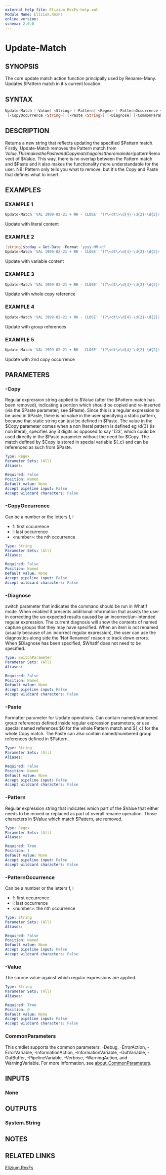 ```yaml
---
external help file: Elizium.RexFs-help.xml
Module Name: Elizium.RexFs
online version:
schema: 2.0.0
---
```


# Update-Match

## SYNOPSIS

The core update match action function principally used by Rename-Many. Updates
$Pattern match in it's current location.

## SYNTAX

```powershell
Update-Match [-Value] <String> [-Pattern] <Regex> [-PatternOccurrence <String>] [-Copy <Regex>]
 [-CopyOccurrence <String>] [-Paste <String>] [-Diagnose] [<CommonParameters>]
```

## DESCRIPTION

Returns a new string that reflects updating the specified $Pattern match.
  Firstly, Update-Match removes the Pattern match from $Value. This makes the Paste and
Copy match against the remainder ($patternRemoved) of $Value. This way, there is
no overlap between the Pattern match and $Paste and it also makes the functionality more
understandable for the user. NB: Pattern only tells you what to remove, but it's the
Copy and Paste that defines what to insert.

## EXAMPLES

### EXAMPLE 1

```powershell
Update-Match 'VAL 1999-02-21 + RH - CLOSE' '(?\<dt\>\d{4}-\d{2}-\d{2})' -Paste '----X--X--'
```

Update with literal content

### EXAMPLE 2

```powershell
[string]$today = Get-Date -Format 'yyyy-MM-dd'
Update-Match 'VAL 1999-02-21 + RH - CLOSE' '(?\<dt\>\d{4}-\d{2}-\d{2})' -Paste $('_(' + $today + ')_')
```

Update with variable content

### EXAMPLE 3

```powershell
Update-Match 'VAL 1999-02-21 + RH - CLOSE' '(?\<dt\>\d{4}-\d{2}-\d{2})' -Paste '${_c},----X--X--' -Copy '[^\s]+'
```

Update with whole copy reference

### EXAMPLE 4

```powershell
Update-Match 'VAL 1999-02-21 + RH - CLOSE' '(?\<dt\>\d{4}-\d{2}-\d{2})' -Paste '${first},----X--X--' -Copy '(?<first>[^\s]+)'
```

Update with group references

### EXAMPLE 5

```powershell
Update-Match 'VAL 1999-02-21 + RH - CLOSE' '(?\<dt\>\d{4}-\d{2}-\d{2})' -Paste '${_c},----X--X--' -Copy '[^\s]+' -CopyOccurrence 2
```

Update with 2nd copy occurrence

## PARAMETERS

### -Copy

  Regular expression string applied to $Value (after the $Pattern match has been removed),
indicating a portion which should be copied and re-inserted (via the $Paste parameter;
see $Paste). Since this is a regular expression to be used in $Paste, there
is no value in the user specifying a static pattern, because that static string can just be
defined in $Paste. The value in the $Copy parameter comes when a non literal pattern is
defined eg \d{3} (is non literal), specifies any 3 digits as opposed to say '123', which
could be used directly in the $Paste parameter without the need for $Copy. The match
defined by $Copy is stored in special variable ${_c} and can be referenced as such from
$Paste.

```yaml
Type: Regex
Parameter Sets: (All)
Aliases:

Required: False
Position: Named
Default value: None
Accept pipeline input: False
Accept wildcard characters: False
```

### -CopyOccurrence

Can be a number or the letters f, l

* f: first occurrence
* l: last occurrence
* \<number\>: the nth occurrence

```yaml
Type: String
Parameter Sets: (All)
Aliases:

Required: False
Position: Named
Default value: None
Accept pipeline input: False
Accept wildcard characters: False
```

### -Diagnose

switch parameter that indicates the command should be run in WhatIf mode. When enabled it presents additional information that assists the user in correcting the un-expected results caused by an incorrect/un-intended regular expression. The current diagnosis will show the contents of named capture groups that they may have specified. When an item is not renamed (usually because of an incorrect regular expression), the user can use the diagnostics along side the 'Not Renamed' reason to track down errors.
When $Diagnose has been specified, $WhatIf does not need to be specified.

```yaml
Type: SwitchParameter
Parameter Sets: (All)
Aliases:

Required: False
Position: Named
Default value: None
Accept pipeline input: False
Accept wildcard characters: False
```

### -Paste

Formatter parameter for Update operations. Can contain named/numbered group references
defined inside regular expression parameters, or use special named references $0 for the whole
Pattern match and ${_c} for the whole Copy match. The Paste can also contain named/numbered
group references defined in $Pattern.

```yaml
Type: String
Parameter Sets: (All)
Aliases:

Required: False
Position: Named
Default value: None
Accept pipeline input: False
Accept wildcard characters: False
```

### -Pattern

Regular expression string that indicates which part of the $Value that either needs
to be moved or replaced as part of overall rename operation. Those characters in $Value
which match $Pattern, are removed.

```yaml
Type: Regex
Parameter Sets: (All)
Aliases:

Required: True
Position: 1
Default value: None
Accept pipeline input: False
Accept wildcard characters: False
```

### -PatternOccurrence

Can be a number or the letters f, l

* f: first occurrence
* l: last occurrence
* \<number\>: the nth occurrence

```yaml
Type: String
Parameter Sets: (All)
Aliases:

Required: False
Position: Named
Default value: None
Accept pipeline input: False
Accept wildcard characters: False
```

### -Value

The source value against which regular expressions are applied.

```yaml
Type: String
Parameter Sets: (All)
Aliases:

Required: True
Position: 0
Default value: None
Accept pipeline input: False
Accept wildcard characters: False
```

### CommonParameters

This cmdlet supports the common parameters: -Debug, -ErrorAction, -ErrorVariable, -InformationAction, -InformationVariable, -OutVariable, -OutBuffer, -PipelineVariable, -Verbose, -WarningAction, and -WarningVariable. For more information, see [about_CommonParameters](http://go.microsoft.com/fwlink/?LinkID=113216).

## INPUTS

### None

## OUTPUTS

### System.String

## NOTES

## RELATED LINKS

[Elizium.RexFs](https://github.com/EliziumNet/RexFs)

